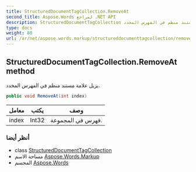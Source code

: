 ```yaml
---
title: StructuredDocumentTagCollection.RemoveAt
second_title: Aspose.Words لمراجع .NET API
description: StructuredDocumentTagCollection طريقة. يزيل علامة مستند منظم في الفهرس المحدد.
type: docs
weight: 80
url: /ar/net/aspose.words.markup/structureddocumenttagcollection/removeat/
---
```

## StructuredDocumentTagCollection.RemoveAt method

يزيل علامة مستند منظم في الفهرس المحدد.

```csharp
public void RemoveAt(int index)
```

| معامل | يكتب | وصف |
| --- | --- | --- |
| index | Int32 | فهرس في المجموعة. |

### أنظر أيضا

* class [StructuredDocumentTagCollection](../)
* مساحة الاسم [Aspose.Words.Markup](../../structureddocumenttagcollection/)
* المجسم [Aspose.Words](../../../)



